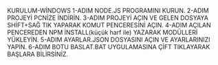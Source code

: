 KURULUM-WİNDOWS
1-ADIM NODE.JS PROGRAMINI KURUN.
2-ADIM PROJEYİ PCNİZE İNDİRİN.
3-ADIM PROJEYİ AÇIN VE GELEN DOSYAYA SHİFT+SAĞ TIK YAPARAK KOMUT PENCERESİNİ AÇIN.
4-ADIM AÇILAN PENCEREDEN NPM İNSTALL(küçük harf ile) YAZARAK MODÜLLERİ YÜKLEYİN.
5-ADIM AYARLAR.JSON DOSYASINI AÇIN VE AYARLARINIZI YAPIN.
6-ADIM BOTU BASLAT.BAT UYGULAMASINA ÇİFT TIKLAYARAK BAŞLARA BİLİRSİNİZ.
